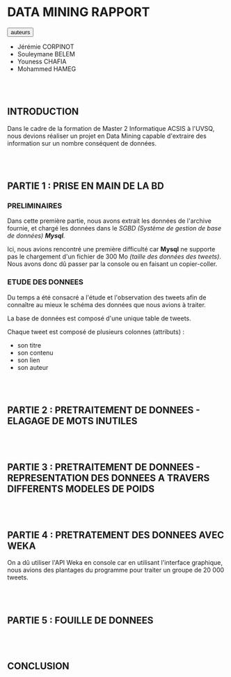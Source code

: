 DATA MINING RAPPORT
=====================

<div class="authors">
    <button type="button" class="btn btn-raised ripple-effect btn-primary toggle">auteurs</button>
    <div class='toggled toggled-visible'>
        <ul>
            <li>Jérémie CORPINOT</li>
            <li>Souleymane BELEM</li>
            <li>Youness CHAFIA</li>
            <li>Mohammed HAMEG</li>
        </ul>
    </div>
</div>


<br><br>
## INTRODUCTION

Dans le cadre de la formation de Master 2 Informatique ACSIS à l'UVSQ, nous devions réaliser un projet en Data Mining capable d'extraire des information sur un nombre conséquent de données.

<br><br>
## PARTIE 1 : PRISE EN MAIN DE LA BD

### PRELIMINAIRES

Dans cette première partie, nous avons extrait les données de l'archive fournie, et chargé les données dans le *SGBD (Système de gestion de base de données) __Mysql__.*

Ici, nous avions rencontré une première difficulté car __Mysql__ ne supporte pas le chargement d'un fichier de 300 Mo *(taille des données des tweets)*.
Nous avons donc dû passer par la console ou en faisant un copier-coller.

### ETUDE DES DONNEES

Du temps a été consacré a l'étude et l'observation des tweets afin de connaître au mieux le schéma des données que nous avions à traiter.

La base de données est composé d'une unique table de tweets.

Chaque tweet est composé de plusieurs colonnes (attributs) :

* son titre
* son contenu
* son lien
* son auteur

<br><br>
## PARTIE 2 : PRETRAITEMENT DE DONNEES - ELAGAGE DE MOTS INUTILES

<br><br>
## PARTIE 3 : PRETRAITEMENT DE DONNEES - REPRESENTATION DES DONNEES A TRAVERS DIFFERENTS MODELES DE POIDS

<br><br>
## PARTIE 4 : PRETRATEMENT DES DONNEES AVEC WEKA

On a dû utiliser l'API Weka en console car en utilisant l'interface graphique, nous avions des plantages du programme pour traiter un groupe de 20 000 tweets.

<br><br>
## PARTIE 5 : FOUILLE DE DONNEES

<br><br>
## CONCLUSION
